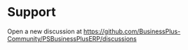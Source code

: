 # Support

Open a new discussion at https://github.com/BusinessPlus-Community/PSBusinessPlusERP/discussions